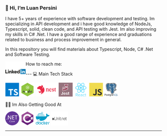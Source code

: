 ### 👋 Hi, I’m Luan Persini

I have 5+ years of experience with software development and testing. Im specializing in API development and i have good knowledge of NodeJs, Typescript, solid, clean code, and API testing with Jest. Im also improving my skills in C# .Net. I have a good range of experience and graduations related to business and process improvement in general.

In this repository you will find materials about Typescript, Node, C# .Net and Software Testing.

<p>How to reach me: <a href="https://www.linkedin.com/in/luan-persini-80a6572b/">
  <img align="left" alt="Luan Persini Linkedin" width="66px" src="linkedin-original-wordmark.svg" />
</a>
</p>
---
💻 Main Tech Stack

<img src="https://github.com/devicons/devicon/blob/master/icons/typescript/typescript-original.svg" alt="Typescript" width="45" height="45" /> <img src="nodejs.png" alt="NodeJs" width="45" height="45" /> <img src="nestjs.png" alt="NestJs" width="70" height="45" /> <img src="jest.png" alt="JestJs" width="45" height="45" /> <img src="https://github.com/devicons/devicon/blob/master/icons/react/react-original-wordmark.svg" alt="ReactJs" width="45" height="45" /> <img src="https://github.com/devicons/devicon/blob/master/icons/javascript/javascript-original.svg" alt="JavaScript logo" width="45" height="45" /> <img src="https://github.com/devicons/devicon/blob/master/icons/postgresql/postgresql-original-wordmark.svg" alt="PostgreSQL" width="45" height="45" />

:student: Im Also Getting Good At

<img src="https://github.com/devicons/devicon/blob/master/icons/dotnetcore/dotnetcore-original.svg" alt="dotnet logo" width="45" height="45" /> <img src="https://github.com/devicons/devicon/blob/master/icons/csharp/csharp-original.svg" alt="csharp logo" width="45" height="45" /> <img src="https://github.com/devicons/devicon/blob/master/icons/docker/docker-plain-wordmark.svg" alt="docker" width="45" height="45" /> <img src="xunit.png" alt="xunit" width="55" height="45" />

---